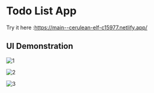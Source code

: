 # Todo List App

Try it here :https://main--cerulean-elf-c15977.netlify.app/

## UI Demonstration

![1](https://github.com/vishwaikon/Todolist/assets/75526380/3c4b5f0d-5481-4d5e-b2f3-ab3b5cc18369)

![2](https://github.com/vishwaikon/Todolist/assets/75526380/78b477ff-781d-4e3b-9266-e6bee6d450f7)


![3](https://github.com/vishwaikon/Todolist/assets/75526380/e184f717-a8ca-4aaf-8224-fb5127c53f59)
